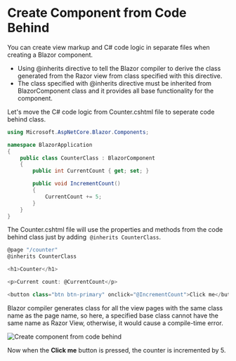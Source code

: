 # Create Component from Code Behind

You can create view markup and C# code logic in separate files when creating a Blazor component. 

- Using @inherits directive to tell the Blazor compiler to derive the class generated from the Razor view from class specified with this directive. 
- The class specified with @inherits directive must be inherited from BlazorComponent class and it provides all base functionality for the component.

Let's move the C# code logic from Counter.cshtml file to seperate code behind class. 

```csharp
using Microsoft.AspNetCore.Blazor.Components;

namespace BlazorApplication
{
    public class CounterClass : BlazorComponent
    {
        public int CurrentCount { get; set; }

        public void IncrementCount()
        {
            CurrentCount += 5;
        }
    }
}
```

The Counter.cshtml file will use the properties and methods from the code behind class just by adding  `@inherits CounterClass`.

```csharp
@page "/counter"
@inherits CounterClass

<h1>Counter</h1>

<p>Current count: @CurrentCount</p>

<button class="btn btn-primary" onclick="@IncrementCount">Click me</button>
```

Blazor compiler generates class for all the view pages with the same class name as the page name, so here, a specified base class cannot have the same name as Razor View, otherwise, it would cause a compile-time error.

<img src="https://raw.githubusercontent.com/zzzprojects/Blazor-Tutotrial/master/docs/images/create-component-from-code-behind.png" alt="Create component from code behind">

Now when the **Click me** button is pressed, the counter is incremented by 5. 

